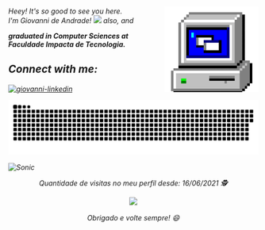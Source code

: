 ### <img align="right" alt="PC GIF" src="https://github.com/TheDudeThatCode/TheDudeThatCode/blob/master/Assets/PC.gif" width="190" />


<p>
  <em>
    
   
  Heey! It's so good to see you here. <br>I'm Giovanni de Andrade! <img src="https://github.com/TheDudeThatCode/TheDudeThatCode/blob/master/Assets/Developer.gif" width="30px"> also, and

<strong>graduated in Computer Sciences at Faculdade Impacta de Tecnologia.</strong><br />
</p>

## Connect with me:
<a href="https://www.linkedin.com/in/giovanni-aprile/" target="_blank">
<img align="center" alt="giovanni-linkedin" height="60" width="70" src="https://user-images.githubusercontent.com/86319074/128098750-165991ba-98d0-4d8c-96ad-322b1dbc4caa.png"   
style="max-width:100%;">
</a>

  ![Snake animation](https://github.com/GedioneSouza/GedioneSouza/blob/output/github-contribution-grid-snake.svg)


   <img src="https://user-images.githubusercontent.com/86319074/128095133-387287f4-0daa-4165-9732-60b54edf264f.gif" alt="Sonic" width="980" height="300" style="max-
  width:100%;"></img>

<p align="center">
 Quantidade de visitas no meu perfil desde: 16/06/2021 🕵️ <br></p>
<p align="center"> 
   <img alingn="center" src="https://profile-counter.glitch.me/GedioneSouza/count.svg" /></p>
<p align="center">
Obrigado e volte sempre! 😄
</p>
